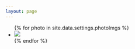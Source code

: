 ```yaml
---
layout: page
---
```

<ul class="posts">
  {% for photo in site.data.settings.photoImgs %}
    <li itemscope>
      <img src="/assets/img/{{ photo.src }}"/>
    </li>
  {% endfor %}
</ul>
